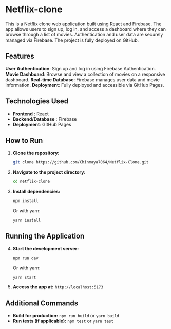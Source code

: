 # Netflix-clone

This is a Netflix clone web application built using React and Firebase. The app allows users to sign up, log in, and access a dashboard where they can browse through a list of movies. Authentication and user data are securely managed via Firebase. The project is fully deployed on GitHub.

## Features

**User Authentication**: Sign up and log in using Firebase Authentication.
**Movie Dashboard**: Browse and view a collection of movies on a responsive dashboard.
**Real-time Database**: Firebase manages user data and movie information.
**Deployment**: Fully deployed and accessible via GitHub Pages.

## Technologies Used

- **Frontend** : React
- **Backend/Database** : Firebase
- **Deployment**: GitHub Pages

## How to Run

1. **Clone the repository:**
   ```bash
   git clone https://github.com/Chinmaya7064/Netflix-Clone.git
   ```

2. **Navigate to the project directory:**
   ```bash
   cd netflix-clone
   ```

3. **Install dependencies:**
   ```bash
   npm install
   ```
   Or with yarn:
   ```bash
   yarn install
   ```

## Running the Application

4. **Start the development server:**
   ```bash
   npm run dev
   ```
   Or with yarn:
   ```bash
   yarn start
   ```

5. **Access the app at:** `http://localhost:5173`

## Additional Commands

- **Build for production:** `npm run build` or `yarn build`
- **Run tests (if applicable):** `npm test` or `yarn test`

